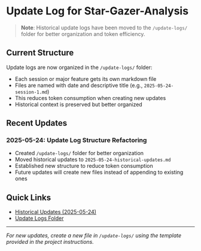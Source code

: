 # Update Log for Star-Gazer-Analysis

> **Note**: Historical update logs have been moved to the `/update-logs/` folder for better organization and token efficiency.

## Current Structure

Update logs are now organized in the `/update-logs/` folder:
- Each session or major feature gets its own markdown file
- Files are named with date and descriptive title (e.g., `2025-05-24-session-1.md`)
- This reduces token consumption when creating new updates
- Historical context is preserved but better organized

## Recent Updates

### 2025-05-24: Update Log Structure Refactoring
- Created `/update-logs/` folder for better organization
- Moved historical updates to `2025-05-24-historical-updates.md`
- Established new structure to reduce token consumption
- Future updates will create new files instead of appending to existing ones

## Quick Links

- [Historical Updates (2025-05-24)](./update-logs/2025-05-24-historical-updates.md)
- [Update Logs Folder](./update-logs/)

---

*For new updates, create a new file in `/update-logs/` using the template provided in the project instructions.*

